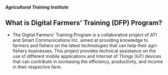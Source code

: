 ##### Agricultural Training Institute

## What is Digital Farmers’ Training (DFP) Program?


 - The Digital Farmers’ Training Program is a collaborative project of ATI and Smart Communications Inc. aimed at providing knowledge to farmers and fishers on the latest technologies that can help their agri-fishery businesses. This project provides technical assistance on the use of different mobile applications and Internet of Things (IoT) devices that can contribute in increasing the efficiency, productivity, and income in their respective farm.
